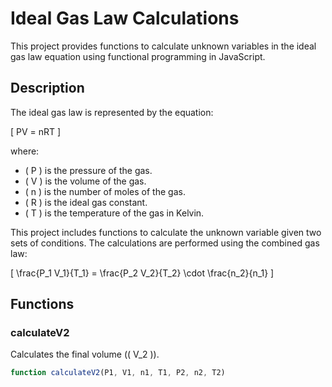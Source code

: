 # Ideal Gas Law Calculations

This project provides functions to calculate unknown variables in the ideal gas law equation using functional programming in JavaScript.

## Description

The ideal gas law is represented by the equation:

\[ PV = nRT \]

where:
- \( P \) is the pressure of the gas.
- \( V \) is the volume of the gas.
- \( n \) is the number of moles of the gas.
- \( R \) is the ideal gas constant.
- \( T \) is the temperature of the gas in Kelvin.

This project includes functions to calculate the unknown variable given two sets of conditions. The calculations are performed using the combined gas law:

\[ \frac{P_1 V_1}{T_1} = \frac{P_2 V_2}{T_2} \cdot \frac{n_2}{n_1} \]

## Functions

### calculateV2

Calculates the final volume (\( V_2 \)).

```javascript
function calculateV2(P1, V1, n1, T1, P2, n2, T2)


